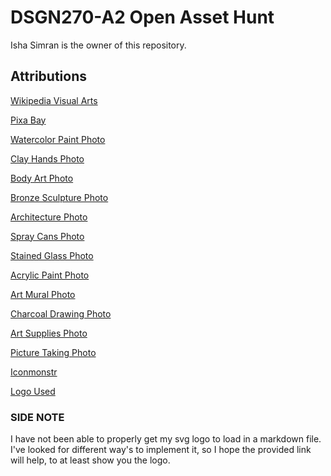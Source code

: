 # DSGN270-A2 Open Asset Hunt

Isha Simran is the owner of this repository.


## Attributions

[Wikipedia Visual Arts](https://en.wikipedia.org/wiki/Visual_arts)

[Pixa Bay](https://pixabay.com/)

[Watercolor Paint Photo](https://pixabay.com/photos/animal-fox-nature-painting-art-3546613/)

[Clay Hands Photo](https://pixabay.com/photos/clay-pottery-hands-potter-1139098/)

[Body Art Photo](https://pixabay.com/photos/adult-tattoos-body-art-dark-girl-1867485)

[Bronze Sculpture Photo](https://pixabay.com/photos/sculpture-bronze-bronze-statue-3410011/)

[Architecture Photo](https://pixabay.com/photos/architecture-trevi-fountain-art-1834787/)

[Spray Cans Photo](https://pixabay.com/photos/spray-cans-color-cans-of-paint-3349588/)

[Stained Glass Photo](https://pixabay.com/photos/church-window-colorful-3599448/)

[Acrylic Paint Photo](https://pixabay.com/photos/paints-colorful-painting-arts-1149122/)

[Art Mural Photo](https://pixabay.com/photos/gallery-art-mural-baroque-3114279/)

[Charcoal Drawing Photo](https://pixabay.com/photos/charcoal-drawing-charcoal-pencil-1558900/)

[Art Supplies Photo](https://pixabay.com/photos/school-art-supplies-crayons-2612555/)

[Picture Taking Photo](https://pixabay.com/photos/photography-taking-picture-display-801891/)

[Iconmonstr](https://iconmonstr.com/)

[Logo Used](https://iconmonstr.com/paintbrush-8-svg/)

### SIDE NOTE

I have not been able to properly get my svg logo to load in a markdown file. I've looked for different way's to implement it, so I hope the provided link will help, to at least show you the logo. 